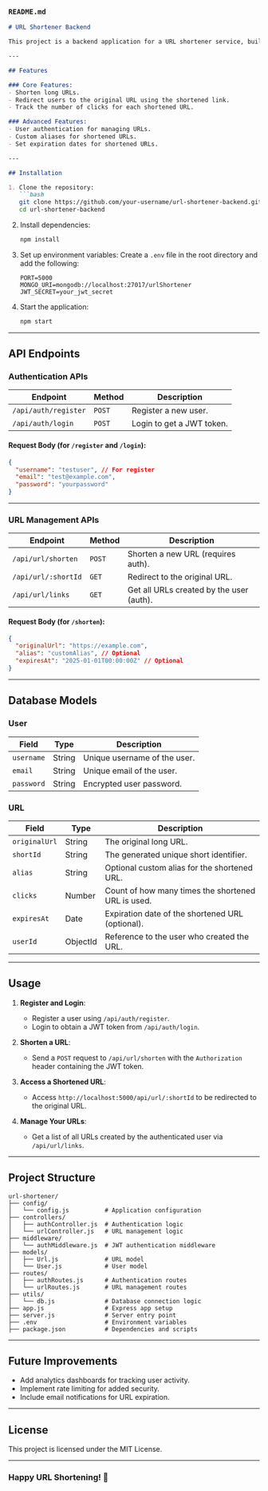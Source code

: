 ### `README.md`

```markdown
# URL Shortener Backend

This project is a backend application for a URL shortener service, built using **Node.js**, **Express**, and **MongoDB**. It includes core features like shortening URLs, redirecting to original URLs, tracking clicks, and advanced features such as user authentication, custom aliases, and expiration dates.

---

## Features

### Core Features:
- Shorten long URLs.
- Redirect users to the original URL using the shortened link.
- Track the number of clicks for each shortened URL.

### Advanced Features:
- User authentication for managing URLs.
- Custom aliases for shortened URLs.
- Set expiration dates for shortened URLs.

---

## Installation

1. Clone the repository:
   ```bash
   git clone https://github.com/your-username/url-shortener-backend.git
   cd url-shortener-backend
   ```

2. Install dependencies:
   ```bash
   npm install
   ```

3. Set up environment variables:
   Create a `.env` file in the root directory and add the following:
   ```env
   PORT=5000
   MONGO_URI=mongodb://localhost:27017/urlShortener
   JWT_SECRET=your_jwt_secret
   ```

4. Start the application:
   ```bash
   npm start
   ```

---

## API Endpoints

### **Authentication APIs**
| Endpoint           | Method | Description                     |
|--------------------|--------|---------------------------------|
| `/api/auth/register` | `POST` | Register a new user.            |
| `/api/auth/login`    | `POST` | Login to get a JWT token.       |

#### Request Body (for `/register` and `/login`):
```json
{
  "username": "testuser", // For register
  "email": "test@example.com",
  "password": "yourpassword"
}
```

---

### **URL Management APIs**
| Endpoint                 | Method | Description                              |
|--------------------------|--------|------------------------------------------|
| `/api/url/shorten`        | `POST` | Shorten a new URL (requires auth).       |
| `/api/url/:shortId`       | `GET`  | Redirect to the original URL.            |
| `/api/url/links`          | `GET`  | Get all URLs created by the user (auth). |

#### Request Body (for `/shorten`):
```json
{
  "originalUrl": "https://example.com",
  "alias": "customAlias", // Optional
  "expiresAt": "2025-01-01T00:00:00Z" // Optional
}
```

---

## Database Models

### **User**
| Field     | Type     | Description                 |
|-----------|----------|-----------------------------|
| `username`| String   | Unique username of the user.|
| `email`   | String   | Unique email of the user.   |
| `password`| String   | Encrypted user password.    |

### **URL**
| Field        | Type     | Description                                     |
|--------------|----------|-------------------------------------------------|
| `originalUrl`| String   | The original long URL.                          |
| `shortId`    | String   | The generated unique short identifier.          |
| `alias`      | String   | Optional custom alias for the shortened URL.    |
| `clicks`     | Number   | Count of how many times the shortened URL is used.|
| `expiresAt`  | Date     | Expiration date of the shortened URL (optional).|
| `userId`     | ObjectId | Reference to the user who created the URL.      |

---

## Usage

1. **Register and Login**:
   - Register a user using `/api/auth/register`.
   - Login to obtain a JWT token from `/api/auth/login`.

2. **Shorten a URL**:
   - Send a `POST` request to `/api/url/shorten` with the `Authorization` header containing the JWT token.

3. **Access a Shortened URL**:
   - Access `http://localhost:5000/api/url/:shortId` to be redirected to the original URL.

4. **Manage Your URLs**:
   - Get a list of all URLs created by the authenticated user via `/api/url/links`.

---

## Project Structure
```plaintext
url-shortener/
├── config/
│   └── config.js          # Application configuration
├── controllers/
│   ├── authController.js  # Authentication logic
│   └── urlController.js   # URL management logic
├── middleware/
│   └── authMiddleware.js  # JWT authentication middleware
├── models/
│   ├── Url.js             # URL model
│   └── User.js            # User model
├── routes/
│   ├── authRoutes.js      # Authentication routes
│   └── urlRoutes.js       # URL management routes
├── utils/
│   └── db.js              # Database connection logic
├── app.js                 # Express app setup
├── server.js              # Server entry point
├── .env                   # Environment variables
├── package.json           # Dependencies and scripts
```

---

## Future Improvements
- Add analytics dashboards for tracking user activity.
- Implement rate limiting for added security.
- Include email notifications for URL expiration.

---

## License
This project is licensed under the MIT License.

---

### Happy URL Shortening! 🚀
```